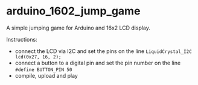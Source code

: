 # arduino_1602_jump_game
A simple jumping game for Arduino and 16x2 LCD display.

Instructions: 
- connect the LCD via I2C and set the pins on the line `LiquidCrystal_I2C lcd(0x27, 16, 2);`
- connect a button to a digital pin and set the pin number on the line `#define BUTTON_PIN 50`
- compile, upload and play
